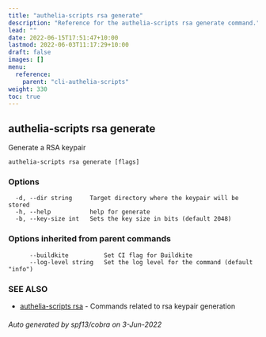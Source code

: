 ```yaml
---
title: "authelia-scripts rsa generate"
description: "Reference for the authelia-scripts rsa generate command."
lead: ""
date: 2022-06-15T17:51:47+10:00
lastmod: 2022-06-03T11:17:29+10:00
draft: false
images: []
menu:
  reference:
    parent: "cli-authelia-scripts"
weight: 330
toc: true
---
```


## authelia-scripts rsa generate

Generate a RSA keypair

```
authelia-scripts rsa generate [flags]
```

### Options

```
  -d, --dir string     Target directory where the keypair will be stored
  -h, --help           help for generate
  -b, --key-size int   Sets the key size in bits (default 2048)
```

### Options inherited from parent commands

```
      --buildkite          Set CI flag for Buildkite
      --log-level string   Set the log level for the command (default "info")
```

### SEE ALSO

* [authelia-scripts rsa](authelia-scripts_rsa.md)	 - Commands related to rsa keypair generation

###### Auto generated by spf13/cobra on 3-Jun-2022

